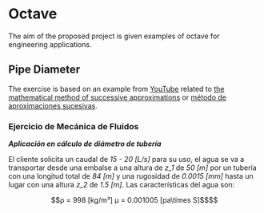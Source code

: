 # Octave

The aim of the proposed project is given examples of octave for engineering applications.

## Pipe Diameter

The exercise is based on an example from [YouTube](https://youtu.be/cPDH_eQTnS0) related to [the mathematical method of successive approximations](https://www.wikiwand.com/en/Picard%E2%80%93Lindel%C3%B6f_theorem) or [método de aproximaciones sucesivas](https://www.wikiwand.com/es/M%C3%A9todo_de_aproximaciones_sucesivas_de_Picard). 

### **Ejercicio de Mecánica de Fluidos**

***Aplicación en cálculo de diámetro de tubería***

El cliente solicita un caudal de *15 - 20 [L/s]* para su uso, el agua se va a transportar desde una embalse a una altura de *z_1* de  *50 [m]* por un tubería con una longitud total de *84 [m]* y una rugosidad de *0.0015 [mm]* hasta un lugar con una altura *z_2* de *1.5 [m]*. Las características del agua son: 

```math
ρ = 998 [kg/m³]

μ = 0.001005 [pa\times S]$$
```


